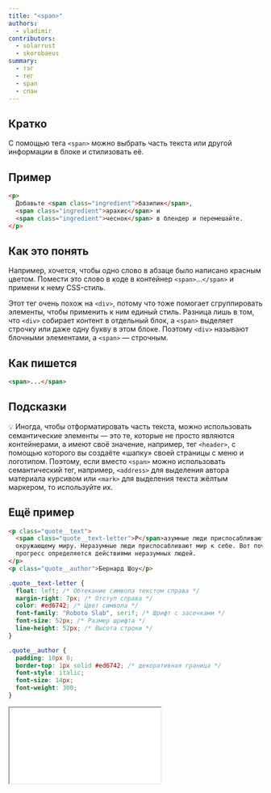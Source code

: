 ```yaml
---
title: "<span>"
authors:
  - vladimir
contributors:
  - solarrust
  - skorobaeus
summary:
  - тэг
  - тег
  - span
  - спан
---
```


## Кратко

С помощью тега `<span>` можно выбрать часть текста или другой информации в блоке и стилизовать её.

## Пример

```html
<p>
  Добавьте <span class="ingredient">базилик</span>,
  <span class="ingredient">арахис</span> и
  <span class="ingredient">чеснок</span> в блендер и перемешайте.
</p>
```

## Как это понять

Например, хочется, чтобы одно слово в абзаце было написано красным цветом. Помести это слово в коде в контейнер `<span>`...`</span>` и примени к нему CSS-стиль.

Этот тег очень похож на `<div>`, потому что тоже помогает сгруппировать элементы, чтобы применить к ним единый стиль. Разница лишь в том, что `<div>` собирает контент в отдельный блок, а `<span>` выделяет строчку или даже одну букву в этом блоке. Поэтому `<div>` называют блочными элементами, а `<span>` — строчным.

## Как пишется

```html
<span>...</span>
```

## Подсказки

💡 Иногда, чтобы отформатировать часть текста, можно использовать семантические элементы — это те, которые не просто являются контейнерами, а имеют своё значение, например, тег `<header>`, с помощью которого вы создаёте «шапку» своей страницы с меню и логотипом. Поэтому, если вместо `<span>` можно использовать семантический тег, например, `<address>` для выделения автора материала курсивом или `<mark>` для выделения текста жёлтым маркером, то используйте их.

## Ещё пример

```html
<p class="quote__text">
  <span class="quote__text-letter">Р</span>азумные люди приспосабливаются к
  окружающему миру. Неразумные люди приспосабливают мир к себе. Вот почему
  прогресс определяется действиями неразумных людей.
</p>
<p class="quote__author">Бернард Шоу</p>
```

```css
.quote__text-letter {
  float: left; /* Обтекание символа текстом справа */
  margin-right: 7px; /* Отступ справа */
  color: #ed6742; /* Цвет символа */
  font-family: "Roboto Slab", serif; /* Шрифт с засечками */
  font-size: 52px; /* Размер шрифта */
  line-height: 52px; /* Высота строки */
}

.quote__author {
  padding: 10px 0;
  border-top: 1px solid #ed6742; /* декоративная граница */
  font-style: italic;
  font-size: 14px;
  font-weight: 300;
}
```

<iframe title="Буквица" src="demos/show.html"></iframe>
